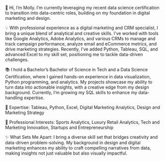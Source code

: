 👋 Hi, I’m Molly. I’m currently leveraging my recent data science certification to transition into data-centric roles, building on my foundation in digital marketing and design.

💡 With professional experience as a digital marketing and CRM specialist, I bring a unique blend of analytical and creative skills. I've worked with tools like Google Analytics, Adobe Analytics, and various CRMs to manage and track campaign performance, analyze email and eCommerce metrics, and drive marketing strategies. Recently, I’ve added Python, Tableau, SQL, and advanced Excel to my skill set, positioning me to tackle data-driven challenges.

📚 I hold a Bachelor’s Bachelor of Science in Tech and a Data Science Certification, where I gained hands-on experience in data visualization, Python programming, and analytics. My projects showcase my ability to turn data into actionable insights, with a creative edge from my design background. Currently, I’m growing my SQL skills to enhance my data-handling expertise.

🚀 Expertise: Tableau, Python, Excel, Digital Marketing Analytics, Design and Marketing Strategy

🎯 Professional Interests: Sports Analytics, Luxury Retail Analytics, Tech and Marketing Innovation, Startups and Entrepreneurship

✨ What Sets Me Apart:
I bring a diverse skill set that bridges creativity and data-driven problem-solving. My background in design and digital marketing enhances my ability to craft compelling narratives from data, making insights not just valuable but also visually impactful.
